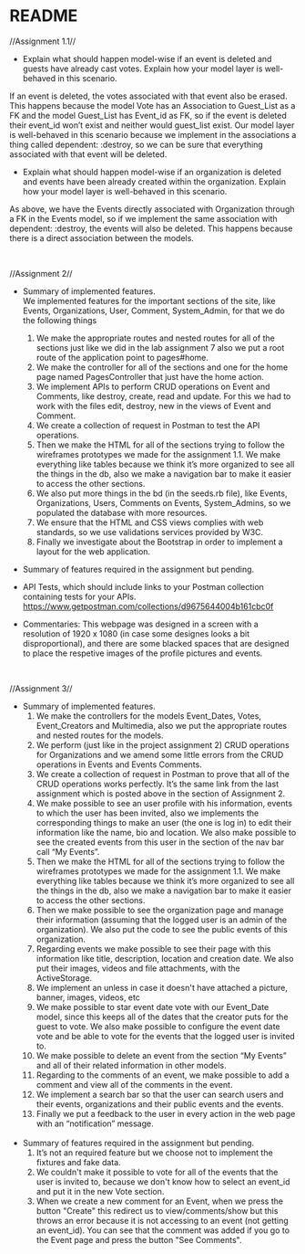 # README
//Assignment 1.1// <br/>
* Explain what should happen model-wise if an event is deleted and guests have already cast votes. Explain how your model layer is well-behaved in this scenario. 

If an event is deleted, the votes associated with that event also be erased. This happens because the model Vote has an Association to Guest_List as a FK and the model Guest_List has Event_id as FK, so if the event is deleted their event_id won’t exist and neither would guest_list exist.  Our model layer is well-behaved in this scenario because we implement in the associations a thing called dependent: :destroy, so we can be sure that everything associated with that event will be deleted.

* Explain what should happen model-wise if an organization is deleted and events have been already created within the organization. Explain how your model layer is well-behaved in this scenario.
    
As above, we have the Events directly associated with Organization through a FK in the Events model, so if we implement the same association with dependent: :destroy, the events will also be deleted. This happens because there is a direct association between the models.

<br/>

//Assignment 2// <br/>
* Summary of implemented features.<br/>
    We implemented features for the important sections of the site, like Events, Organizations, User, Comment, System_Admin,       for that we do the following things<br/>
    1. We make the appropriate routes and nested routes for all of the sections just like we did in the lab assignment 7 also        we put a root route of the application point to pages#home.<br/>
    2. We make the controller for all of the sections and one for the home page named PagesController that just have the home        action.<br/>
    3. We implement APIs to perform CRUD operations on Event and Comments, like destroy, create, read and update. For this we        had to work with the files edit, destroy, new in the views of Event and Comment.<br/>
    4. We create a collection of request in Postman to test the API operations.<br/>
    5. Then we make the HTML for all of the sections trying to follow the wireframes prototypes we made for the assignment            1.1. We make everything like tables because we think it’s more organized to see all the things in the db, also we make        a navigation bar to make it easier to access the other sections.<br/>
    6. We also put more things in the bd (in the seeds.rb file), like Events, Organizations, Users, Comments on Events,               System_Admins, so we populated the database with more resources.<br/>
    7. We ensure that the HTML and CSS views complies with web standards, so we use validations services provided by W3C.<br/>
    8. Finally we investigate about the Bootstrap in order to implement a layout for the web application.<br/>
    
* Summary of features required in the assignment but pending.<br/>

* API Tests, which should include links to your Postman collection containing tests for your APIs.<br/>
    https://www.getpostman.com/collections/d9675644004b161cbc0f

* Commentaries:
    This webpage was designed in a screen with a resolution of 1920 x 1080 (in case some designes looks a bit disproportional), and         there are some blacked spaces that are designed to place the respetive images of the profile pictures and events.
<br/>

//Assignment 3// <br/>
* Summary of implemented features.<br/>
   1. We make the controllers for the models Event_Dates, Votes, Event_Creators and Multimedia, also we put the appropriate routes and nested routes for the models.<br/>
    2. We perform (just like in the project assignment 2) CRUD operations for Organizations and we amend some little errors from the CRUD operations in Events and Events Comments.<br/>
    3. We create a collection of request in Postman to prove that all of the CRUD operations works perfectly.  It’s the same link from the last assignment which is posted above in the section of Assignment 2.<br/>
    4. We make possible to see an user profile with his information, events to which the user has been invited, also we implements the corresponding things to make an user (the one is log in) to edit their information like the name, bio and location. We also make possible to see the created events from this user in the section of the nav bar call “My Events”.<br/>
    5. Then we make the HTML for all of the sections trying to follow the wireframes prototypes we made for the assignment            1.1. We make everything like tables because we think it’s more organized to see all the things in the db, also we make        a navigation bar to make it easier to access the other sections.<br/>
    6. Then we make possible to see the organization page and manage their information (assuming that the logged user is an admin of the organization). We also put the code to see the public events of this organization.<br/>
    7. Regarding events we make possible to see their page with this information like title, description, location and creation date. We also put their images, videos and file attachments, with the ActiveStorage.<br/>
    8. We implement an unless in case it doesn't have attached a picture, banner, images, videos, etc <br/>
    9. We make possible to star event date vote with our Event_Date model, since this keeps all of the dates that the creator puts for the guest to vote. We also make possible to configure the event date vote and be able to vote for the events that the logged user is invited to.<br/> 
    10. We make possible to delete an event from the section “My Events” and all of their related information in other models.<br/>
    11. Regarding to the comments of an event, we make possible to add a comment and view all of the comments in the event.<br/>
    12. We implement a search bar so that the user can search users and their events, organizations and their public events and the events.<br/>
    13. Finally we put a feedback to the user in every action in the web page with an “notification” message.<br/>
   <br/>
* Summary of features required in the assignment but pending.<br/>
    1. It’s not an required feature but we choose not to implement the fixtures and fake data.<br/>
    2. We couldn't make it possible to vote for all of the events that the user is invited to, because we don't know how to select an event_id and put it in the new Vote section.<br/>
    3. When we create a new comment for an Event, when we press the button "Create" this redirect us to view/comments/show but this throws an error because it is not accessing to an event (not getting an event_id). You can see that the comment was added if you go to the Event page and press the button "See Comments". 
